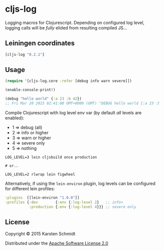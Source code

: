 # cljs-log

Logging macros for Clojurescript. Depending on configured log level,
logging calls will be *fully* elided from resulting compiled JS...

## Leiningen coordinates

```clj
[cljs-log "0.2.1"]
```

## Usage

```clj
(require '[cljs-log.core :refer [debug info warn severe]])

(enable-console-print!)

(debug "hello world" {:a 23 :b 42})
;; Fri Mar 20 2015 02:41:00 GMT+0000 (GMT) "DEBUG hello world {:a 23 :b 42}"
```

Compile Clojurescript with log level env var (by default *all* levels are enabled):

* 1 => debug (all)
* 2 => info or higher
* 3 => warn or higher
* 4 => severe only
* 5 => nothing

```
LOG_LEVEL=3 lein cljsbuild once production

# or..

LOG_LEVEL=2 rlwrap lein figwheel
```

Alternatively, if using the `lein-environ` plugin, log levels can be
configured for different lein profiles:

```clj
:plugins  [[lein-environ "1.0.0"]]
:profiles {:dev        {:env {:log-level 2}   ;; info+
           :production {:env {:log-level 4}}} ;; severe only
```

## License

Copyright © 2015 Karsten Schmidt

Distributed under the
[Apache Software License 2.0](http://www.apache.org/licenses/LICENSE-2.0)
